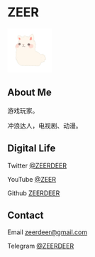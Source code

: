 
# ZEER
<img src="https://raw.githubusercontent.com/ZEERDEER/zeerdeer.github.io/main/ZEER.png" alt="avatar" width="100" height="100">

## About Me

游戏玩家。

冲浪达人，电视剧、动漫。

## Digital Life

Twitter [@ZEERDEER](https://twitter.com/ZEERDEER) 

YouTube  [@ZEER](youtube.com/@ZEER) 

Github [ZEERDEER](https://github.com/ZEERDEER) 

## Contact

Email <a href="mailto:zeerdeer@gmail.com">zeerdeer@gmail.com</a>

Telegram [@ZEERDEER](https://t.me/ZEERDEER)
